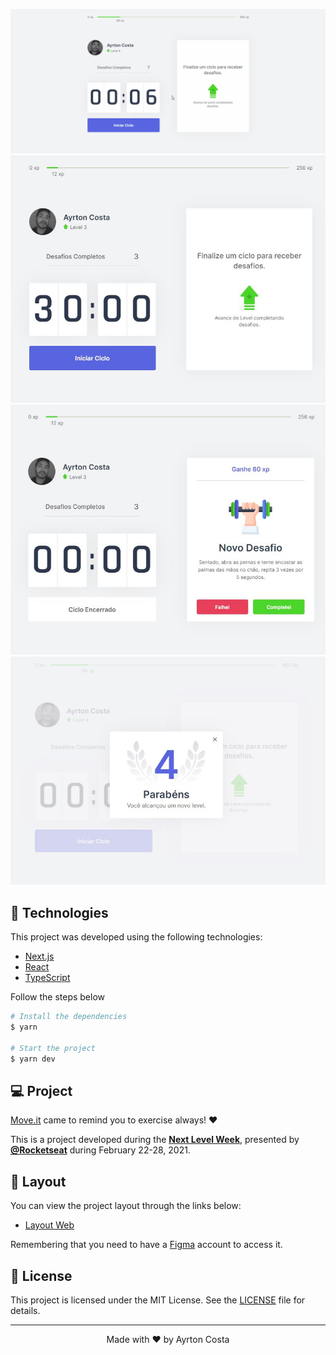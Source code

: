![gif](https://github.com/AyrtonCosta/MyMove/blob/main/public/mymove.gif)
![home page](https://github.com/AyrtonCosta/MyMove/blob/main/public/1.JPG)
![novo desafio](https://github.com/AyrtonCosta/MyMove/blob/main/public/2.JPG)
![level up](https://github.com/AyrtonCosta/MyMove/blob/main/public/3.JPG)

## 🧪 Technologies

This project was developed using the following technologies:

- [Next.js](https://nextjs.org/)
- [React](https://reactjs.org)
- [TypeScript](https://www.typescriptlang.org/)



Follow the steps below
```bash
# Install the dependencies
$ yarn

# Start the project
$ yarn dev
```

## 💻 Project

[Move.it](https://move-it-guilhermecapitao.vercel.app/) came to remind you to exercise always!  ♥

This is a project developed during the **[Next Level Week](https://nextlevelweek.com/)**, presented by **[@Rocketseat](https://github.com/Rocketseat)** during February 22-28, 2021.

## 🔖 Layout

You can view the project layout through the links below:

- [Layout Web](https://www.figma.com/file/ge20pu3ofMOKoliUyKx1Nl/Move.it-1.0) 

Remembering that you need to have a [Figma](http://figma.com/) account to access it.

## 📝 License

This project is licensed under the MIT License. See the [LICENSE](LICENSE.md) file for details.


---

<p align="center">Made with ♥ by Ayrton Costa</p>       
